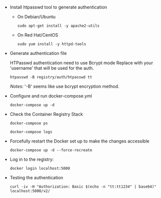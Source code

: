 - Install htpasswd tool to generate authentication
  - On Debian/Ubuntu

    `sudo apt-get install -y apache2-utils`

  - On Red Hat/CentOS

    `sudo yum install -y httpd-tools`


- Generate authentication file

  HTPasswd authentication need to use Bcrypt mode
  Replace <username> with your 'username' that will be used for the auth.

  `htpasswd -B registry/auth/htpasswd tt`

  *Notes:* '-B' seems like use bcrypt encryption method.

- Configure and run docker-compose.yml
  
  `docker-compose up -d`

- Check the Container Registry Stack

  `docker-compose ps`

  `docker-compose logs`

- Forcefully restart the Docker set up to make the changes accessible
 
  `docker-compose up -d --force-recreate`

- Log in to the registry:
  
  `docker login localhost:5000`

- Testing the authentication

  `curl -iv -H "Authorization: Basic $(echo -n "tt:tt1234" | base64)" localhost:5000/v2/`